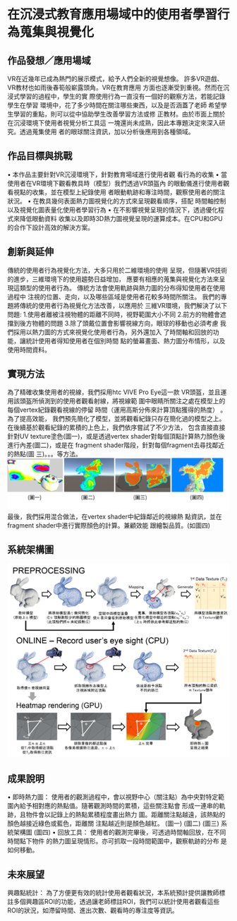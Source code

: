 # 在沉浸式教育應用場域中的使用者學習行為蒐集與視覺化
## 作品發想／應用場域
VR在近幾年已成為熱門的展示模式，給予人們全新的視覺想像。
許多VR遊戲、VR教材也如雨後春筍般嶄露頭角。VR在教育應用
方面也逐漸受到重視。然而在沉浸式學習的過程中，學生的實
際使用行為一直沒有一個好的觀察方法，若能記錄學生在學習
環境中，花了多少時間在關注哪些東西，以及是否涵蓋了老師
希望學生學習的重點，則可以從中協助學生改善學習方法或修
正教材。由於市面上關於在沉浸環境下使用者視覺分析工具這
一塊還尚未成熟，因此本專題決定來深入研究。透過蒐集使用
者的眼球關注資訊，加以分析後應用到各種領域。

## 作品目標與挑戰
• 本作品主要針對VR沉浸環境下，針對教育場域進行使用者觀
看行為的收集
• 當使用者在VR環境下觀看教具時（模型）我們透過VR頭盔內
的眼動儀進行使用者觀看視點的收集，並在模型上紀錄使用
者眼動軌跡和專注時間，觀察使用者的關注狀況。
• 在教具幾何表面熱力圖視覺化的方式來呈現觀看順序，搭配
時間軸控制以及視覺化圖表量化使用者學習行為
• 在不影響視覺呈現的情況下，透過優化程式來降低眼動資料
收集以及即時3D熱力圖視覺呈現的運算成本。在CPU和GPU
的合作下設計高效的解決方案。

## 創新與延伸
傳統的使用者行為視覺化方法，大多只用於二維環境的使用
呈現，但隨著VR技術的進步，三維環境下的使用趨勢日益增加，
應要有相應的蒐集與視覺化方法來呈現這類型的使用者行為。
傳統方法會使用軌跡與熱力圖的分布得知使用者在使用過程中
注視的位置、走向，以及哪些區域是使用者花較多時間所關注。
我們的專題將傳統的使用者行為視覺化方法改善，以應用於
三維VR環境，我們解決了以下問題:
1.使用者離被注視物體的距離不同時，視野範圍大小不同
2.前方的物體會遮擋到後方物體的問題
3.除了頭戴位置會影響視線方向，眼球的移動也必須考慮
我們採用以熱力圖的方式來視覺化使用者行為，另外還加入
了時間軸和回放的功能，讓統計使用者得知使用者在個別時間
點的螢幕畫面、熱力圖分布情形，以及使用時間資料。

## 實現方法
為了精確收集使用者的視線，我們採用htc VIVE Pro Eye這一款
VR頭盔，並且運用該頭盔所偵測到的使用者觀看射線，將視線範
圍中眼睛所關注之處在模型上的每個vertex紀錄觀看視線的停留
時間（運用高斯分佈來計算頂點獲得的熱度） 。為了提高效能，
我們預先簡化了模型，並將觀看紀錄只存在簡化過的模型之上。
在後續基於觀看紀錄的累積的上色上，我們依序嘗試了不少方法，
包含直接直接針對UV texture塗色(圖一)，或是透過vertex
shader對每個頂點計算熱力顏色後進行內差(圖二)，或是在
fragment shader階段，針對每個fragment去尋找鄰近的熱點(圖
三)。。。等方法。
![image](https://github.com/tsumikihuang/00XR_modol_paint_shader/blob/master/%E5%9C%96%E7%89%871.png)
最後，我們採用混合做法，在vertex shader中紀錄鄰近的視線熱
點資訊，並在fragment shader中進行實際顏色的計算。兼顧效能
跟繪製品質。(如圖四)


## 系統架構圖

![image](https://github.com/tsumikihuang/00XR_modol_paint_shader/blob/master/%E5%9C%96%E7%89%872.png)

## 成果說明
• 即時熱力圖：
使用者的觀測過程中，會以視野中心（關注點）為中央對特定範
圍內給予相對應的熱點值。隨著觀測時間的累積，這些關注點會
形成一連串的軌跡，且物件會以記錄上的熱點累積程度畫出熱力
圖。距離關注點越遠，該熱點的顏色越接近綠色或藍色，距離關
注點越近則是顏色越紅。
(圖一) (圖二) (圖三)
系統架構圖
(圖四)
• 回放工具：
使用者的觀測完畢後，可透過時間軸回放，在不同時間點下物件
的熱力圖呈現情形。亦可抓取一段時間範圍中，觀察軌跡的分布
是如何移動。

## 未來展望
興趣點統計：
為了方便更有效的統計使用者觀看狀況，本系統預計提供讓教師標註多個興趣區ROI的功能，透過讓老師標註ROI，我們可以統計使用者觀看這些ROI的狀況，如滯留時間、進出次數、觀看時的專注度等資訊。

